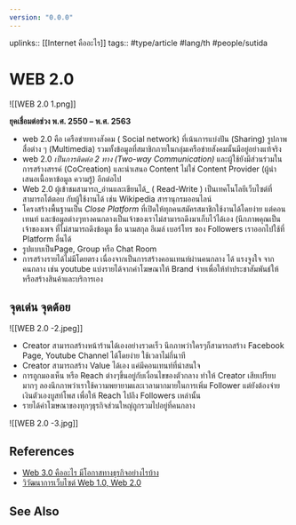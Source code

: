 ```yaml
---
version: "0.0.0"
---
```

uplinks:: [[Internet คืออะไร]]
tags:: #type/article #lang/th #people/sutida
# WEB 2.0

![[WEB 2.0 1.png]]

**ยุคเชื่อมต่อช่วง พ.ศ. 2550 – พ.ศ. 2563**

-   web 2.0 คือ เครือข่ายทางสังคม ( Social network) ที่เน้นการแบ่งปัน (Sharing) รูปภาพ สื่อต่าง ๆ (Multimedia) รวมทั้งข้อมูลที่สมาชิกภายในกลุ่มเครือข่ายสังคมนั้นมีอยู่อย่างแท้จริง
-   web 2.0 _เป็นการติดต่อ 2 ทาง (Two-way Communication)_ และผู้ใช้ยังมีส่วนร่วมในการสร้างสรรค์ (CoCreation) และนําเสนอ Content ไม่ใช่ Content Provider (ผู้นําเสนอเนื้อหาข้อมูล ความรู้) อีกต่อไป
-   Web 2.0 ผู้เข้าชมสามารถ_อ่านและเขียนได้_ ( Read-Write ) เป็นเทคโนโลยีเว็บไซต์ที่สามารถโต้ตอบ กับผู้ใช้งานได้ เช่น Wikipedia สารานุกรมออนไลน์
-   โครงสร้างพื้นฐานเป็น _Close Platform_ ที่เปิดให้ทุกคนสมัครสมาชิกใช้งานได้โดยง่าย แต่คอนเทนท์ และข้อมูลต่างๆทางคนกลางเป็นเจ้าของเราไม่สามารถดึงมาเก็บไว้ได้เอง (นึกภาพคุณเป็นเจ้าของเพจ ที่ไม่สามารถดึงข้อมูล ชื่อ นามสกุล อีเมล์ เบอร์โทร ของ Followers เราออกไปใช้ที่ Platform อื่นได้
-   รูปแบบเป็นPage, Group หรือ Chat Room
-   การสร้างรายได้ไม่มีโดยตรง เนื่องจากเป็นการสร้างคอนเทนท์ผ่านคนกลาง ได้ แรงจูงใจ จากคนกลาง เช่น youtube แบ่งรายได้จากค่าโฆษณาให้ Brand จ่ายเพื่อให้ทำประชาสัมพันธ์ให้หรือสร้างสินค้าและบริการเอง

## จุดเด่น จุดด้อย
![[WEB 2.0 -2.jpeg]]
-   Creator สามารถสร้างหน้าร้านได้เองอย่างรวดเร็ว นึกภาพว่าใครๆก็สามารถสร้าง Facebook Page, Youtube Channel ได้โดยง่าย ใช้เวลาไม่กี่นาที
-   Creator สามารถสร้าง Value ได้เอง แค่มีคอนเทนท์ที่น่าสนใจ
-   การถูกมองเห็น หรือ Reach ต่างๆขึ้นอยู่กับเงื่อนไขของตัวกลาง ทำให้ Creator เสียเปรียบมากๆ ลองนึกภาพว่าเราใช้ความพยายามและเวลามากมายในการเพิ่ม Follower แต่ยังต้องจ่ายเงินตัวเองบูสท์โพส เพื่อให้ Reach ไปถึง Followers เหล่านั้น
-   รายได้ค่าโฆษณาของทุกๆธุรกิจส่วนใหญ่ถูกรวมไปอยู่ที่คนกลาง 

![[WEB 2.0 -3.jpg]]

## References
- [Web 3.0 คืออะไร มีโอกาสทางธุรกิจอย่างไรบ้าง](https://www.martechthai.com/technology/what-is-web-3-and-marketing/)  
- [วิวัฒนาการเว็บไซต์ Web 1.0, Web 2.0](https://sites.google.com/a/bumail.net/technoloyi-websit/wiwathnakar-websit-web-1-0-web-2-0-web-3-0-web-4-0)


## See Also
